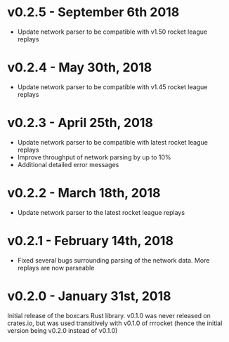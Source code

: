# v0.2.5 - September 6th 2018

* Update network parser to be compatible with v1.50 rocket league replays

# v0.2.4 - May 30th, 2018

* Update network parser to be compatible with v1.45 rocket league replays

# v0.2.3 - April 25th, 2018

* Update network parser to be compatible with latest rocket league replays
* Improve throughput of network parsing by up to 10%
* Additional detailed error messages

# v0.2.2 - March 18th, 2018

* Update network parser to the latest rocket league replays

# v0.2.1 - February 14th, 2018

* Fixed several bugs surrounding parsing of the network data. More replays are now parseable

# v0.2.0 - January 31st, 2018

Initial release of the boxcars Rust library. v0.1.0 was never released on crates.io, but was used transitively with v0.1.0 of rrrocket (hence the initial version being v0.2.0 instead of v0.1.0)

